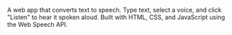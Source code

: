 A web app that converts text to speech. Type text, select a voice, and click "Listen" to hear it spoken aloud. Built with HTML, CSS, and JavaScript using the Web Speech API.
